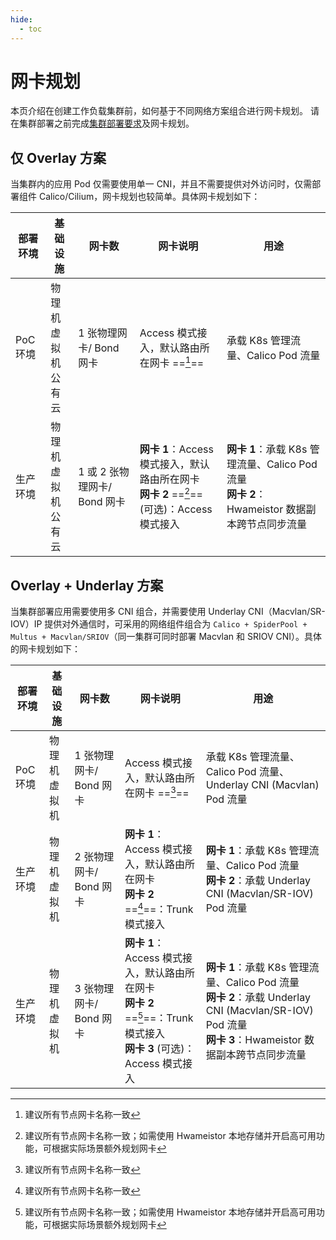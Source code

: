```yaml
---
hide:
  - toc
---
```


# 网卡规划

本页介绍在创建工作负载集群前，如何基于不同网络方案组合进行网卡规划。
请在集群部署之前完成[集群部署要求](../../install/commercial/deploy-requirements.md)及网卡规划。

## 仅 Overlay 方案

当集群内的应用 Pod 仅需要使用单一 CNI，并且不需要提供对外访问时，仅需部署组件 Calico/Cilium，网卡规划也较简单。具体网卡规划如下：

| 部署环境       | 基础设施             | 网卡数             | 网卡说明                 | 用途           |
| -------------- | ----------------- | ----------------- | ----------------------- | ------------- |
| PoC 环境<br /> | 物理机<br />虚拟机<br />公有云 | 1 张物理网卡/ Bond 网卡      | Access 模式接入，默认路由所在网卡 ==[^1]== | 承载 K8s 管理流量、Calico Pod 流量   |
| 生产环境<br /> | 物理机<br />虚拟机<br />公有云 | 1 或 2 张物理网卡/ Bond 网卡 | **网卡 1**：Access 模式接入，默认路由所在网卡<br />**网卡 2** ==[^2]== (可选)：Access 模式接入 | **网卡 1**：承载 K8s 管理流量、Calico Pod 流量<br />**网卡 2**：Hwameistor 数据副本跨节点同步流量 |

## Overlay + Underlay 方案

当集群部署应用需要使用多 CNI 组合，并需要使用 Underlay CNI（Macvlan/SR-IOV）IP 提供对外通信时，可采用的网络组件组合为 `Calico + SpiderPool + Multus + Macvlan/SRIOV`（同一集群可同时部署 Macvlan 和 SRIOV CNI）。具体的网卡规划如下：

| 部署环境       | 基础设施             | 网卡数             | 网卡说明                 | 用途           |
| -------------- | ----------------- | ----------------- | ----------------------- | ------------- |
| PoC 环境       | 物理机<br />虚拟机<br /> | 1 张物理网卡/ Bond 网卡 | Access 模式接入，默认路由所在网卡 ==[^1]== | 承载 K8s 管理流量、Calico Pod 流量、Underlay CNI (Macvlan) Pod 流量 |
| 生产环境<br /> | 物理机<br />虚拟机<br /> | 2 张物理网卡/ Bond 网卡 | **网卡 1**：Access 模式接入，默认路由所在网卡<br />**网卡 2** ==[^1]==：Trunk 模式接入  | **网卡 1**：承载 K8s 管理流量、Calico Pod 流量<br />**网卡 2**：承载 Underlay CNI (Macvlan/SR-IOV) Pod 流量  |
| 生产环境<br /> | 物理机<br />虚拟机<br /> | 3 张物理网卡/ Bond 网卡 | **网卡 1**：Access 模式接入，默认路由所在网卡<br />**网卡 2** ==[^2]==：Trunk 模式接入<br />**网卡 3** (可选)：Access 模式接入 | **网卡 1**：承载 K8s 管理流量、Calico Pod 流量<br />**网卡 2**：承载 Underlay CNI (Macvlan/SR-IOV) Pod 流量<br />**网卡 3**：Hwameistor 数据副本跨节点同步流量 |

[^1]: 建议所有节点网卡名称一致
[^2]: 建议所有节点网卡名称一致；如需使用 Hwameistor 本地存储并开启高可用功能，可根据实际场景额外规划网卡
